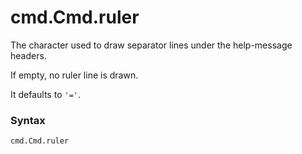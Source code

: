 # cmd.Cmd.ruler

The character used to draw separator lines under the help-message headers.

If empty, no ruler line is drawn.

It defaults to `'='`.

### Syntax

```python
cmd.Cmd.ruler
```